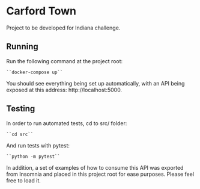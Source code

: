 # Carford Town

Project to be developed for Indiana challenge.

## Running

Run the following command at the project root:

    ``docker-compose up``

You should see everything being set up automatically, with an API being exposed at this address: http://localhost:5000.

## Testing

In order to run automated tests, cd to src/ folder:

    ``cd src``

And run tests with pytest:

    ``python -m pytest``

In addition, a set of examples of how to consume this API was exported from Insomnia and placed in this project root for ease purposes. Please feel free to load it.
